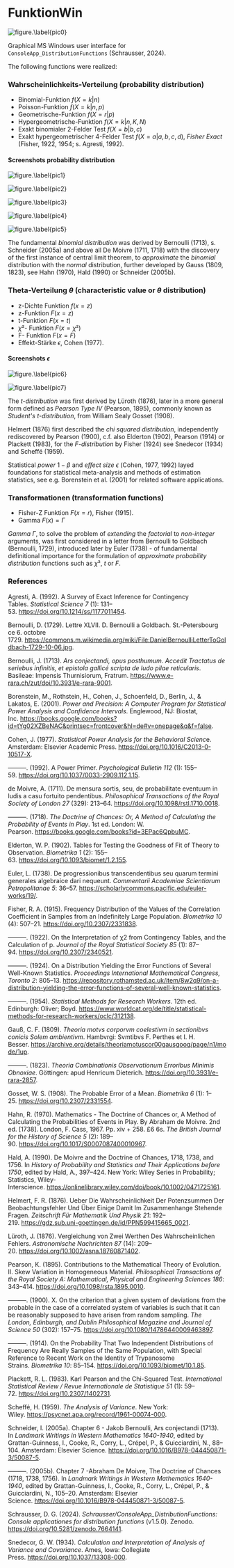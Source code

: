 # FunktionWin
![figure.\label{pic0}](FunktionWin.png)

Graphical MS Windows user interface for `ConsoleApp_DistributionFunctions` (Schrausser, 2024).  

The following functions were realized:

### Wahrscheinlichkeits-Verteilung (probability distribution)

- Binomial-Funktion $f(X=k|n)$  
- Poisson-Funktion $f(X=k|n,p)$  
- Geometrische-Funktion $f(X=r|p)$  
- Hypergeometrische-Funktion $f(X=k|n,K,N)$  
- Exakt binomialer 2-Felder Test $f(X=b|b,c)$  
- Exakt hypergeometrischer 4-Felder Test $f(X=a|a,b,c,d)$, *Fisher Exact* (Fisher, 1922, 1954; s. Agresti, 1992).  

#### Screenshots probability distribution

![figure.\label{pic1}](pic1.jpg)


![figure.\label{pic2}](pic2.jpg)


![figure.\label{pic3}](pic3.jpg)


![figure.\label{pic4}](pic4.jpg)


![figure.\label{pic5}](pic5.jpg)

The fundamental *binomial distribution* was derived by Bernoulli (1713), s. Schneider (2005a) and above all De Moivre (1711, 1718) with the discovery of the first instance of central limit theorem, to *approximate* the *binomial* distribution with the *normal* distribution, further developed by Gauss (1809, 1823), see Hahn (1970), Hald (1990) or Schneider (2005b).

### Theta-Verteilung $\theta$ (characteristic value or $\theta$ distribution)
- z-Dichte Funktion $f(x=z)$  
- z-Funktion $F(x=z)$  
- t-Funktion $F(x=t)$  
- $\chi$²- Funktion $F(x=\chi²)$  
- F- Funktion $F(x=F)$   
- Effekt-Stärke $\epsilon$, Cohen (1977). 

#### Screenshots $\epsilon$

![figure.\label{pic6}](pic6.jpg)


![figure.\label{pic7}](pic7.jpg)

The *t-distribution* was first derived by Lüroth (1876), later in a more general form defined as *Pearson Type IV* (Pearson, 1895), commonly known as *Student's t-distribution*, from William Sealy Gosset (1908).

Helmert (1876) first described the *chi squared distribution*, independently rediscovered by Pearson (1900), c.f. also Elderton (1902), Pearson (1914) or Plackett (1983), for the *F-distribution* by Fisher (1924) see Snedecor (1934) and Scheffé (1959).

Statistical *power* $1-\beta$ and *effect size* $\epsilon$  (Cohen, 1977, 1992) layed foundations for statistical meta-analysis and methods of estimation statistics, see e.g. Borenstein et al. (2001) for related software applications. 

### Transformationen (transformation functions)
- Fisher-Z Funktion $F(x=r)$, Fisher (1915).
- Gamma $F(x)=\Gamma$

*Gamma* $\Gamma$, to solve the problem of *extending* the *factorial* to *non-integer* arguments, was first considered in a letter from Bernoulli to Goldbach (Bernoulli, 1729), introduced later by Euler (1738) - of fundamental definitional importance for the formulation of *approximate probability distribution* functions such as $\chi$², $t$ or $F$.

### References

Agresti, A. (1992). A Survey of Exact Inference for Contingency Tables. *Statistical Science 7* (1): 131–53. https://doi.org/10.1214/ss/1177011454.

Bernoulli, D. (1729). Lettre XLVII. D. Bernoulli a Goldbach. St.-Petersbourg ce 6. octobre 1729. https://commons.m.wikimedia.org/wiki/File:DanielBernoulliLetterToGoldbach-1729-10-06.jpg.

Bernoulli, J. (1713). *Ars conjectandi, opus posthumum. Accedit Tractatus de seriebus infinitis, et epistola gallicé scripta de ludo pilae reticularis*. Basileae: Impensis Thurnisiorum, Fratrum. https://www.e-rara.ch/zut/doi/10.3931/e-rara-9001.

Borenstein, M., Rothstein, H., Cohen, J., Schoenfeld, D., Berlin, J., & Lakatos, E. (2001). *Power and Precision: A Computer Program for Statistical Power Analysis and Confidence Intervals*. Englewood, NJ: Biostat, Inc. https://books.google.com/books?id=tYg02XZBeNAC&printsec=frontcover&hl=de#v=onepage&q&f=false.

Cohen, J. (1977). *Statistical Power Analysis for the Behavioral Scienc*e. Amsterdam: Elsevier Academic Press. https://doi.org/10.1016/C2013-0-10517-X.

———. (1992). A Power Primer. *Psychological Bulletin 112* (1): 155–59. https://doi.org/10.1037/0033-2909.112.1.15.

de Moivre, A. (1711). De mensura sortis, seu, de probabilitate eventuum in ludis a casu fortuito pendentibus. *Philosophical Transactions of the Royal Society of London 27* (329): 213–64. https://doi.org/10.1098/rstl.1710.0018.

———. (1718). *The Doctrine of Chances: Or, A Method of Calculating the Probability of Events in Play*. 1st ed. London: W. Pearson. https://books.google.com/books?id=3EPac6QpbuMC.

Elderton, W. P. (1902). Tables for Testing the Goodness of Fit of Theory to Observation. *Biometrika 1* (2): 155–63. https://doi.org/10.1093/biomet/1.2.155.

Euler, L. (1738). De progressionibus transcendentibus seu quarum termini generales algebraice dari nequeunt. *Commentarii Academiae Scientiarum Petropolitanae 5*: 36–57. https://scholarlycommons.pacific.edu/euler-works/19/.

Fisher, R. A. (1915). Frequency Distribution of the Values of the Correlation Coefficient in Samples from an Indefinitely Large Population. *Biometrika 10* (4): 507–21. https://doi.org/10.2307/2331838.

———.  (1922). On the Interpretation of χ2 from Contingency Tables, and the Calculation of p. *Journal of the Royal Statistical Society 85* (1): 87–94. https://doi.org/10.2307/2340521.

———. (1924). On a Distribution Yielding the Error Functions of Several Well-Known Statistics. *Proceedings International Mathematical Congress, Toronto 2*: 805–13. https://repository.rothamsted.ac.uk/item/8w2q9/on-a-distribution-yielding-the-error-functions-of-several-well-known-statistics.

———. (1954). *Statistical Methods for Research Workers*. 12th ed. Edinburgh: Oliver; Boyd. https://www.worldcat.org/de/title/statistical-methods-for-research-workers/oclc/312138.

Gauß, C. F. (1809). *Theoria motvs corporvm coelestivm in sectionibvs conicis Solem ambientivm*. Hambvrgi: Svmtibvs F. Perthes et I. H. Besser. https://archive.org/details/theoriamotuscor00gausgoog/page/n1/mode/1up.

———. (1823). *Theoria Combinationis Observationum Erroribus Minimis Obnoxiae*. Göttingen: apud Henricum Dieterich. https://doi.org/10.3931/e-rara-2857.

Gosset, W. S. (1908). The Probable Error of a Mean. *Biometrika 6* (1): 1–25. https://doi.org/10.2307/2331554.

Hahn, R. (1970). Mathematics - The Doctrine of Chances or, A Method of Calculating the Probabilities of Events in Play. By Abraham de Moivre. 2nd ed. [1738]. London, F. Cass, 1967. Pp. xiv + 258. £6 6s. *The British Journal for the History of Science 5* (2): 189–90. https://doi.org/10.1017/S0007087400010967.

Hald, A. (1990). De Moivre and the Doctrine of Chances, 1718, 1738, and 1756. In *History of Probability and Statistics and Their Applications before 1750*, edited by Hald, A., 397–424. New York: Wiley Series in Probability; Statistics, Wiley-Interscience. https://onlinelibrary.wiley.com/doi/book/10.1002/0471725161.

Helmert, F. R. (1876). Ueber Die Wahrscheinlichkeit Der Potenzsummen Der Beobachtungsfehler Und Über Einige Damit Im Zusammenhange Stehende Fragen. *Zeitschrift Für Mathematik Und Physik 21*: 192–219. https://gdz.sub.uni-goettingen.de/id/PPN599415665_0021.

Lüroth, J. (1876). Vergleichung von Zwei Werthen Des Wahrscheinlichen Fehlers. *Astronomische Nachrichten 87* (14): 209–20. https://doi.org/10.1002/asna.18760871402.

Pearson, K. (1895). Contributions to the Mathematical Theory of Evolution. II. Skew Variation in Homogeneous Material. *Philosophical Transactions of the Royal Society A: Mathematical, Physical and Engineering Sciences 186*: 343–414. https://doi.org/10.1098/rsta.1895.0010.

———. (1900). X. On the criterion that a given system of deviations from the probable in the case of a correlated system of variables is such that it can be reasonably supposed to have arisen from random sampling. *The London, Edinburgh, and Dublin Philosophical Magazine and Journal of Science 50* (302): 157–75. https://doi.org/10.1080/14786440009463897.

———. (1914). On the Probability That Two Independent Distributions of Frequency Are Really Samples of the Same Population, with Special Reference to Recent Work on the Identity of Trypanosome Strains. *Biometrika 10*: 85–154. https://doi.org/10.1093/biomet/10.1.85.

Plackett, R. L. (1983). Karl Pearson and the Chi-Squared Test. *International Statistical Review / Revue Internationale de Statistique 51* (1): 59–72. https://doi.org/10.2307/1402731.

Scheffé, H. (1959). *The Analysis of Variance*. New York: Wiley. https://psycnet.apa.org/record/1961-00074-000.

Schneider, I. (2005a). Chapter 6 - Jakob Bernoulli, Ars conjectandi (1713). In *Landmark Writings in Western Mathematics 1640-1940*, edited by Grattan-Guinness, I., Cooke, R., Corry, L., Crépel, P., & Guicciardini, N., 88–104. Amsterdam: Elsevier Science. https://doi.org/10.1016/B978-044450871-3/50087-5.

———. (2005b). Chapter 7 -Abraham De Moivre, The Doctrine of Chances (1718, 1738, 1756). In *Landmark Writings in Western Mathematics 1640-1940*, edited by Grattan-Guinness, I., Cooke, R., Corry, L., Crépel, P., & Guicciardini, N., 105–20. Amsterdam: Elsevier Science. https://doi.org/10.1016/B978-044450871-3/50087-5.

Schrausser, D. G. (2024). *Schrausser/ConsoleApp_DistributionFunctions: Console applicationes for distribution functions* (v1.5.0). Zenodo. https://doi.org/10.5281/zenodo.7664141.

Snedecor, G. W. (1934). *Calculation and Interpretation of Analysis of Variance and Covariance*. Ames, Iowa: Collegiate Press. https://doi.org/10.1037/13308-000.
